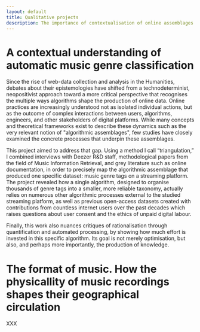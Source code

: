 ```yaml
---
layout: default
title: Qualitative projects
description: The importance of contextualisation of online assemblages and practices
---
```


# A contextual understanding of automatic music genre classification

Since the rise of web-data collection and analysis in the Humanities, debates about their epistemologies have shifted from a technodeterminist, neopositivist approach toward a more critical perspective that recognises the multiple ways algorithms shape the production of online data. Online practices are increasingly understood not as isolated individual actions, but as the outcome of complex interactions between users, algorithms, engineers, and other stakeholders of digital platforms. While many concepts and theoretical frameworks exist to describe these dynamics such as the very relevant notion of "algorithmic assemblages", few studies have closely examined the concrete processes that underpin these assemblages.

This project aimed to address that gap. Using a method I call “triangulation,” I combined interviews with Deezer R&D staff, methodological papers from the field of Music Information Retrieval, and grey literature such as online documentation, in order to precisely map the algorithmic assemblage that produced one specific dataset: music genre tags on a streaming platform. The project revealed how a single algorithm, designed to organise thousands of genre tags into a smaller, more reliable taxonomy, actually relies on numerous other algorithmic processes external to the studied streaming platform, as well as previous open-access datasets created with contributions from countless internet users over the past decades which raises questions about user consent and the ethics of unpaid digital labour.

Finally, this work also nuances critiques of rationalisation through quantification and automated processing, by showing how much effort is invested in this specific algorithm. Its goal is not merely optimisation, but also, and perhaps more importantly, the production of knowledge.

# The format of music. How the physicallity of music recordings shapes their geographical circulation

XXX
